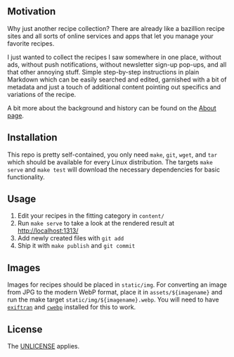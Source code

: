 ## Motivation
Why just another recipe collection? There are already like a bazillion recipe sites and all sorts of online services and apps that let you manage your favorite recipes.

I just wanted to collect the recipes I saw somewhere in one place, without ads, without push notifications, without newsletter sign-up pop-ups, and all that other annoying stuff. Simple step-by-step instructions in plain Markdown which can be easily searched and edited, garnished with a bit of metadata and just a touch of additional content pointing out specifics and variations of the recipe.

A bit more about the background and history can be found on the [About page](content/about.md).

## Installation
This repo is pretty self-contained, you only need `make`, `git`, `wget`, and `tar` which should be available for every Linux distribution. The targets `make serve` and `make test` will download the necessary dependencies for basic functionality.

## Usage
1. Edit your recipes in the fitting category in `content/`
2. Run `make serve` to take a look at the rendered result at <http://localhost:1313/>
3. Add newly created files with `git add`
4. Ship it with `make publish` and `git commit`

## Images
Images for recipes should be placed in `static/img`. For converting an image from JPG to the modern WebP format, place it in `assets/${imagename}` and run the make target `static/img/${imagename}.webp`.
You will need to have [`exiftran`](https://www.kraxel.org/blog/linux/fbida/) and [`cwebp`](https://developers.google.com/speed/webp/docs/precompiled) installed for this to work.

## License
The [UNLICENSE](LICENSE.txt) applies.
